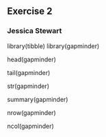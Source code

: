 ## Exercise 2
### Jessica Stewart

library(tibble)
library(gapminder)

head(gapminder)

tail(gapminder)

str(gapminder)

summary(gapminder)

nrow(gapminder)

ncol(gapminder)